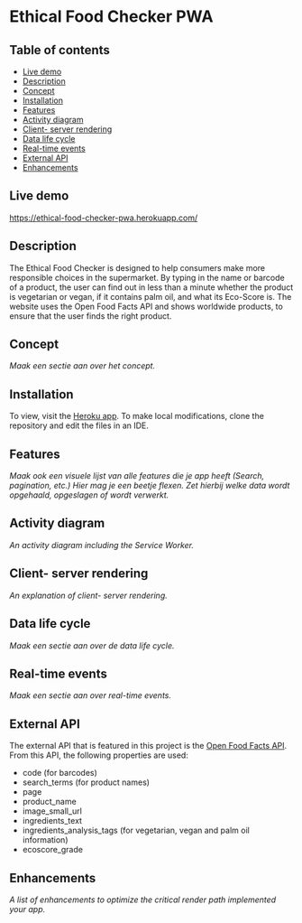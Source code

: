 # Ethical Food Checker PWA

## Table of contents
- [Live demo](#live-demo)
- [Description](#description)
- [Concept](#concept)
- [Installation](#installation)
- [Features](#features)
- [Activity diagram](#activity-diagram)
- [Client- server rendering](#client-server-rendering)
- [Data life cycle](#data-life-cycle)
- [Real-time events](#real-time-events)
- [External API](#external-api)
- [Enhancements](#enhancements)

## Live demo
https://ethical-food-checker-pwa.herokuapp.com/

## Description
The Ethical Food Checker is designed to help consumers make more responsible choices in the supermarket. By typing in the name or barcode of a product, the user can find out in less than a minute whether the product is vegetarian or vegan, if it contains palm oil, and what its Eco-Score is. The website uses the Open Food Facts API and shows worldwide products, to ensure that the user finds the right product.

## Concept
*Maak een sectie aan over het concept.*

## Installation
To view, visit the [Heroku app](https://ethical-food-checker-pwa.herokuapp.com/). To make local modifications, clone the repository and edit the files in an IDE.

## Features
*Maak ook een visuele lijst van alle features die je app heeft (Search, pagination, etc.) Hier mag je een beetje flexen. Zet hierbij welke data wordt opgehaald, opgeslagen of wordt verwerkt.*

## Activity diagram
*An activity diagram including the Service Worker.*

## Client- server rendering
*An explanation of client- server rendering.*

## Data life cycle
*Maak een sectie aan over de data life cycle.*

## Real-time events
*Maak een sectie aan over real-time events.*

## External API
The external API that is featured in this project is the [Open Food Facts API](https://openfoodfacts.github.io/api-documentation/). From this API, the following properties are used:
- code (for barcodes)
- search_terms (for product names)
- page
- product_name
- image_small_url
- ingredients_text
- ingredients_analysis_tags (for vegetarian, vegan and palm oil information)
- ecoscore_grade

## Enhancements
*A list of enhancements to optimize the critical render path implemented your app.*
